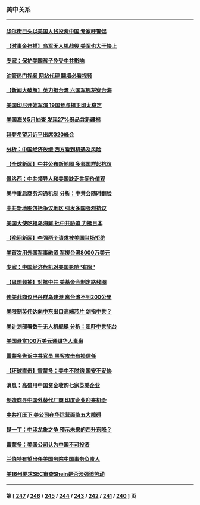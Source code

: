 ### 美中关系
---
#### [华尔街巨头以美国人钱投资中国 专家吁警惕](../../pages/nf1412576/n14062261.md?09021645) 
#### [【时事金扫描】乌军无人机战役 美军也大干快上](../../pages/nf1412576/n14065437.md?09021645) 
#### [专家：保护美国孩子免受中共影响](../../pages/nf1412576/n14065080.md?09021645) 
#### [油管热门视频 网站代理 翻墙必看视频](http://138.2.39.72:81/youtube.html?epic-marker?09021645)
#### [【新闻大破解】英力挺台湾 六国军舰将穿台海](../../pages/nf1412576/n14065492.md?09021645) 
#### [美国印尼开始军演 19国参与捍卫印太稳定](../../pages/nf1412576/n14065419.md?09021645) 
#### [美国海关5月抽查 发现27%织品含新疆棉](../../pages/nf1412576/n14065431.md?09021645) 
#### [拜登希望习近平出席G20峰会](../../pages/nf1412576/n14065260.md?09021645) 
#### [分析：中国经济放缓 西方看到机遇及风险](../../pages/nf1412576/n14065240.md?09021645) 
#### [【全球新闻】中共公布新地图 多邻国群起抗议](../../pages/nf1412576/n14065190.md?09021645) 
#### [佩洛西：中共领导人和美国缺乏共同价值观](../../pages/nf1412576/n14064975.md?09021645) 
#### [美中重启商务沟通机制 分析：中共会随时翻脸](../../pages/nf1412576/n14064579.md?09021645) 
#### [中共新地图包括争议地区 引发多国强烈抗议](../../pages/nf1412576/n14064823.md?09021645) 
#### [美国大使吃福岛海鲜 批中共胁迫 力挺日本](../../pages/nf1412576/n14064720.md?09021645) 
#### [【晚间新闻】李强两个请求被美国当场拒绝](../../pages/nf1412576/n14064181.md?09021645) 
#### [美首次用外国军事融资 军援台湾8000万美元](../../pages/nf1412576/n14064479.md?09021645) 
#### [专家：中国经济危机对美国影响“有限”](../../pages/nf1412576/n14064205.md?09021645) 
#### [【思想领袖】对抗中共 美基金会制定路线图](../../pages/nf1412576/n14054456.md?09021645) 
#### [传美菲商议巴丹群岛建港 离台湾不到200公里](../../pages/nf1412576/n14064189.md?09021645) 
#### [美限制英伟达向中东出口高端芯片 剑指中共？](../../pages/nf1412576/n14064244.md?09021645) 
#### [美计划部署数千无人机舰艇 分析：阻吓中共犯台](../../pages/nf1412576/n14063930.md?09021645) 
#### [美国悬赏100万美元通缉华人毒枭](../../pages/nf1412576/n14063752.md?09021645) 
#### [雷蒙多告诉中共官员 黑客攻击有损信任](../../pages/nf1412576/n14064125.md?09021645) 
#### [【环球直击】雷蒙多：美中不脱钩 国安不妥协](../../pages/nf1412576/n14063447.md?09021645) 
#### [消息：高盛用中国资金收购七家英美企业](../../pages/nf1412576/n14063717.md?09021645) 
#### [制造商寻中国外替代厂商 印度企业迎来机会](../../pages/nf1412576/n14063606.md?09021645) 
#### [中共打压下 美公司在华运营面临五大障碍](../../pages/nf1412576/n14063519.md?09021645) 
#### [楚一丁：中印龙象之争 预示未来的西升东降？](../../pages/nf1412576/n14063457.md?09021645) 
#### [雷蒙多：美国公司认为中国不可投资](../../pages/nf1412576/n14063407.md?09021645) 
#### [兰伯特有望出任美国务院中国事务负责人](../../pages/nf1412576/n14063442.md?09021645) 
#### [美16州要求SEC审查Shein是否涉强迫劳动](../../pages/nf1412576/n14063425.md?09021645) 

---
#### 第 [ [247](./247.md?09021645) / [246](./246.md?09021645) / [245](./245.md?09021645) / [244](./244.md?09021645) / [243](./243.md?09021645) / [242](./242.md?09021645) / [241](./241.md?09021645) / [240](./240.md?09021645) ] 页
